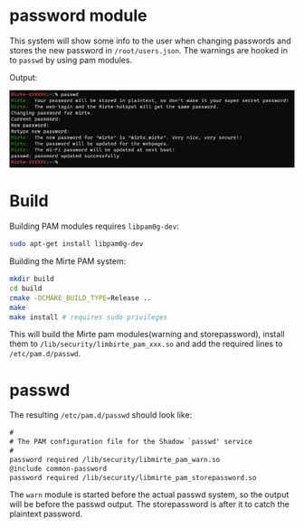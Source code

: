# password module

This system will show some info to the user when changing passwords and stores the new password in `/root/users.json`. The warnings are hooked in to `passwd` by using pam modules.

Output:

![passwd with mirte pam](image.png)



# Build
Building PAM modules requires `libpam0g-dev`:

```sh
sudo apt-get install libpam0g-dev
```

Building the Mirte PAM system:
```sh
mkdir build
cd build
cmake -DCMAKE_BUILD_TYPE=Release ..
make
make install # requires sudo privileges
```

This will build the Mirte pam modules(warning and storepassword), install them to `/lib/security/limbirte_pam_xxx.so` and add the required lines to `/etc/pam.d/passwd`.

# passwd
The resulting `/etc/pam.d/passwd` should look like:
```
#
# The PAM configuration file for the Shadow `passwd' service
#
password required /lib/security/libmirte_pam_warn.so
@include common-password
password required /lib/security/libmirte_pam_storepassword.so
```

The `warn` module is started before the actual passwd system, so the output will be before the passwd output. The storepassword is after it to catch the plaintext password.